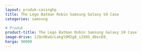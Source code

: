 ```yaml
---
layout: produk-casinghp
title: The Lego Batman Robin Samsung Galaxy S9 Case
categories: samsung

# Produk
product-title: The Lego Batman Robin Samsung Galaxy S9 Case
image-drive: 1JQcHEwGrLakglOM2g8_s2X0S_4OxcE0_
harga: 90000
---
```

